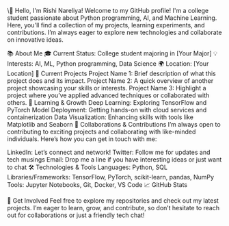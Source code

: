 \👋 Hello, I'm Rishi Nareliya!
Welcome to my GitHub profile! I'm a college student passionate about Python programming, AI, and Machine Learning. Here, you'll find a collection of my projects, learning experiments, and contributions. I’m always eager to explore new technologies and collaborate on innovative ideas.

📚 About Me
🎓 Current Status: College student majoring in [Your Major]
💡 Interests: AI, ML, Python programming, Data Science
🌍 Location: [Your Location]
🔭 Current Projects
Project Name 1: Brief description of what this project does and its impact.
Project Name 2: A quick overview of another project showcasing your skills or interests.
Project Name 3: Highlight a project where you’ve applied advanced techniques or collaborated with others.
🌱 Learning & Growth
Deep Learning: Exploring TensorFlow and PyTorch
Model Deployment: Getting hands-on with cloud services and containerization
Data Visualization: Enhancing skills with tools like Matplotlib and Seaborn
🤝 Collaborations & Contributions
I’m always open to contributing to exciting projects and collaborating with like-minded individuals. Here’s how you can get in touch with me:

LinkedIn: Let’s connect and network!
Twitter: Follow me for updates and tech musings
Email: Drop me a line if you have interesting ideas or just want to chat
🛠 Technologies & Tools
Languages: Python, SQL
Libraries/Frameworks: TensorFlow, PyTorch, scikit-learn, pandas, NumPy
Tools: Jupyter Notebooks, Git, Docker, VS Code
📈 GitHub Stats

🚀 Get Involved
Feel free to explore my repositories and check out my latest projects. I’m eager to learn, grow, and contribute, so don’t hesitate to reach out for collaborations or just a friendly tech chat!
